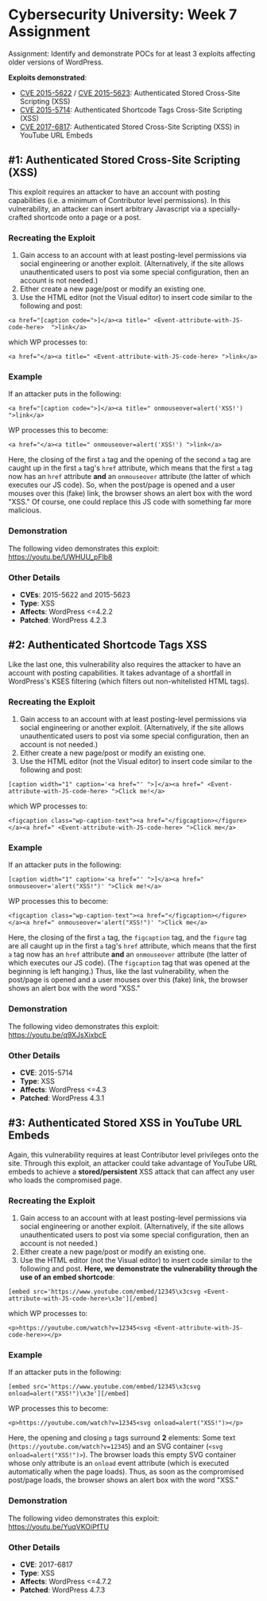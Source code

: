 # Cybersecurity University: Week 7 Assignment
Assignment: Identify and demonstrate POCs for at least 3 exploits affecting older versions of WordPress.

**Exploits demonstrated**:
* [CVE 2015-5622](https://cve.mitre.org/cgi-bin/cvename.cgi?name=CVE-2015-5622) / [CVE 2015-5623](https://cve.mitre.org/cgi-bin/cvename.cgi?name=CVE-2015-5623): Authenticated Stored Cross-Site Scripting (XSS)
* [CVE 2015-5714](https://cve.mitre.org/cgi-bin/cvename.cgi?name=CVE-2015-5714): Authenticated Shortcode Tags Cross-Site Scripting (XSS)
* [CVE 2017-6817](https://cve.mitre.org/cgi-bin/cvename.cgi?name=CVE-2017-6817): Authenticated Stored Cross-Site Scripting (XSS) in YouTube URL Embeds

## #1: Authenticated Stored Cross-Site Scripting (XSS)

This exploit requires an attacker to have an account with posting capabilities (i.e. a minimum of Contributor level permissions). In this vulnerability, an attacker can insert arbitrary Javascript via a specially-crafted shortcode onto a page or a post.

### Recreating the Exploit
1. Gain access to an account with at least posting-level permissions via social engineering or another exploit. (Alternatively, if the site allows unauthenticated users to post via some special configuration, then an account is not needed.)
2. Either create a new page/post or modify an existing one.
3. Use the HTML editor (not the Visual editor) to insert code similar to the following and post:

```
<a href="[caption code=">]</a><a title=" <Event-attribute-with-JS-code-here>  ">link</a>
```
which WP processes to:
```
<a href="</a><a title=" <Event-attribute-with-JS-code-here> ">link</a>
```

### Example
If an attacker puts in the following:
```
<a href="[caption code=">]</a><a title=" onmouseover=alert('XSS!')  ">link</a>
```
WP processes this to become:
```
<a href="</a><a title=" onmouseover=alert('XSS!') ">link</a>
```
Here, the closing of the first `a` tag and the opening of the second `a` tag are caught up in the first `a` tag's `href` attribute, which means that the first `a` tag now has an `href` attribute **and** an `onmouseover` attribute (the latter of which executes our JS code). So, when the post/page is opened and a user mouses over this (fake) link, the browser shows an alert box with the word "XSS." Of course, one could replace this JS code with something far more malicious.

### Demonstration

The following video demonstrates this exploit: https://youtu.be/UWHUU_pFlb8

### Other Details
* **CVEs**: 2015-5622 and 2015-5623
* **Type**: XSS
* **Affects**: WordPress <=4.2.2
* **Patched**: WordPress 4.2.3

## #2: Authenticated Shortcode Tags XSS

Like the last one, this vulnerability also requires the attacker to have an account with posting capabilities. It takes advantage of a shortfall in WordPress's KSES filtering (which filters out non-whitelisted HTML tags). 

### Recreating the Exploit
1. Gain access to an account with at least posting-level permissions via social engineering or another exploit. (Alternatively, if the site allows unauthenticated users to post via some special configuration, then an account is not needed.)
2. Either create a new page/post or modify an existing one.
3. Use the HTML editor (not the Visual editor) to insert code similar to the following and post:

```
[caption width="1" caption='<a href="' ">]</a><a href=" <Event-attribute-with-JS-code-here> ">Click me!</a>
```
which WP processes to:
```
<figcaption class="wp-caption-text"><a href="</figcaption></figure></a><a href=" <Event-attribute-with-JS-code-here> ">Click me</a>
```

### Example
If an attacker puts in the following:
```
[caption width="1" caption='<a href="' ">]</a><a href=" onmouseover='alert("XSS!")' ">Click me!</a>
```
WP processes this to become:
```
<figcaption class="wp-caption-text"><a href="</figcaption></figure></a><a href=" onmouseover='alert("XSS!")' ">Click me</a>
```
Here, the closing of the first `a` tag, the `figcaption` tag, and the `figure` tag are all caught up in the first `a` tag's `href` attribute, which means that the first `a` tag now has an `href` attribute **and** an `onmouseover` attribute (the latter of which executes our JS code). (The `figcaption` tag that was opened at the beginning is left hanging.) Thus, like the last vulnerability, when the post/page is opened and a user mouses over this (fake) link, the browser shows an alert box with the word "XSS."

### Demonstration

The following video demonstrates this exploit: https://youtu.be/q9XJsXixbcE

### Other Details
* **CVE**: 2015-5714
* **Type**: XSS
* **Affects**: WordPress <=4.3
* **Patched**: WordPress 4.3.1

## #3: Authenticated Stored XSS in YouTube URL Embeds

Again, this vulnerability requires at least Contributor level privileges onto the site. Through this exploit, an attacker could take advantage of YouTube URL embeds to achieve a **stored/persistent** XSS attack that can affect any user who loads the compromised page.

### Recreating the Exploit
1. Gain access to an account with at least posting-level permissions via social engineering or another exploit. (Alternatively, if the site allows unauthenticated users to post via some special configuration, then an account is not needed.)
2. Either create a new page/post or modify an existing one.
3. Use the HTML editor (not the Visual editor) to insert code similar to the following and post. **Here, we demonstrate the vulnerability through the use of an embed shortcode**:

```
[embed src='https://www.youtube.com/embed/12345\x3csvg <Event-attribute-with-JS-code-here>\x3e'][/embed]
```
which WP processes to:
```
<p>https://youtube.com/watch?v=12345<svg <Event-attribute-with-JS-code-here>></p>
```

### Example
If an attacker puts in the following:
```
[embed src='https://www.youtube.com/embed/12345\x3csvg onload=alert("XSS!")\x3e'][/embed]
```
WP processes this to become:
```
<p>https://youtube.com/watch?v=12345<svg onload=alert("XSS!")></p>
```
Here, the opening and closing `p` tags surround **2** elements: Some text (`https://youtube.com/watch?v=12345`) and an SVG container (`<svg onload=alert("XSS!")>`). The browser loads this empty SVG container whose only attribute is an `onload` event attribute (which is executed automatically when the page loads). Thus, as soon as the compromised post/page loads, the browser shows an alert box with the word "XSS."

### Demonstration

The following video demonstrates this exploit: https://youtu.be/YuqVKOiPfTU

### Other Details
* **CVE**: 2017-6817
* **Type**: XSS
* **Affects**: WordPress <=4.7.2
* **Patched**: WordPress 4.7.3
